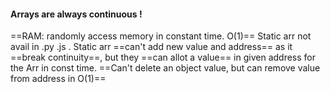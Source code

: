 #### Arrays are always continuous !
==RAM: randomly access memory in constant time. O(1)==
Static arr not avail in .py .js . Static arr ==can't add new value and address== as it ==break continuity==, but they ==can allot a value== in given address for the Arr in const time.
==Can't delete an object value, but can remove value from address in O(1)==

